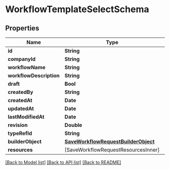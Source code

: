 # WorkflowTemplateSelectSchema

## Properties
Name | Type | Description | Notes
------------ | ------------- | ------------- | -------------
**id** | **String** |  | 
**companyId** | **String** |  | 
**workflowName** | **String** |  | 
**workflowDescription** | **String** |  | 
**draft** | **Bool** |  | 
**createdBy** | **String** |  | 
**createdAt** | **Date** |  | 
**updatedAt** | **Date** |  | 
**lastModifiedAt** | **Date** |  | 
**revision** | **Double** |  | 
**typeRefId** | **String** |  | 
**builderObject** | [**SaveWorkflowRequestBuilderObject**](SaveWorkflowRequestBuilderObject.md) |  | 
**resources** | [SaveWorkflowRequestResourcesInner] |  | 

[[Back to Model list]](../README.md#documentation-for-models) [[Back to API list]](../README.md#documentation-for-api-endpoints) [[Back to README]](../README.md)


